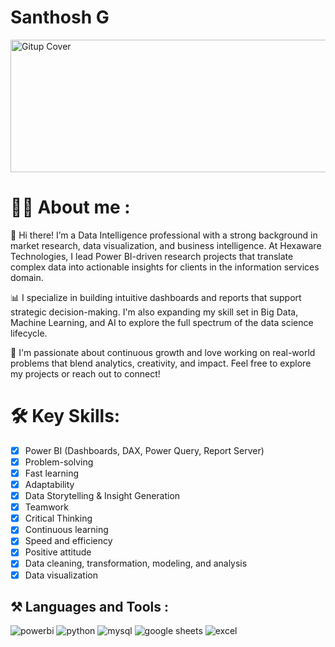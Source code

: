 # Santhosh G
<img width="1000" height="212" alt="Gitup Cover" src="https://github.com/user-attachments/assets/b516ab60-feeb-47d2-a94c-f7de0e4be319" />

# 👩‍💻 About me :

👋 Hi there! I’m a Data Intelligence professional with a strong background in market research, data visualization, and business intelligence. At Hexaware Technologies, I lead Power BI-driven research projects that translate complex data into actionable insights for clients in the information services domain.

📊 I specialize in building intuitive dashboards and reports that support strategic decision-making. I'm also expanding my skill set in Big Data, Machine Learning, and AI to explore the full spectrum of the data science lifecycle.

🚀 I'm passionate about continuous growth and love working on real-world problems that blend analytics, creativity, and impact. Feel free to explore my projects or reach out to connect!

# 🛠️ Key Skills:
- [x] Power BI (Dashboards, DAX, Power Query, Report Server)
- [x] Problem-solving 
- [x] Fast learning
- [x] Adaptability
- [x] Data Storytelling & Insight Generation
- [x] Teamwork
- [x] Critical Thinking
- [x] Continuous learning
- [x] Speed and efficiency
- [x] Positive attitude
- [x] Data cleaning, transformation, modeling, and analysis
- [x] Data visualization

## ⚒️ Languages and Tools :

<div id="header" align="left">
  <img decoding="async" src="https://img.shields.io/badge/Power_BI-ECA000?style=for-the-badge&logo=Power-BI&logoColor=white" alt="powerbi"/>
  <img decoding="async" src="https://img.shields.io/badge/Python-3B77A7?style=for-the-badge&logo=python&logoColor=white" alt="python"/>
  <img decoding="async" src="https://img.shields.io/badge/MySQL-42759C?style=for-the-badge&logo=mysql&logoColor=white" alt="mysql"/>
  <img decoding="async" src="https://img.shields.io/badge/Google_Sheets-00AC47?style=for-the-badge&logo=google-sheets&logoColor=white" alt="google sheets"/>
  <img decoding="async" src="https://img.shields.io/badge/Microsoft_Excel-217346?style=for-the-badge&logo=microsoft-excel&logoColor=white" alt="excel"/>
  
